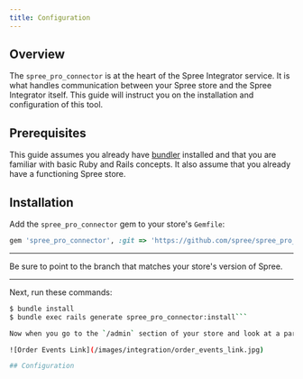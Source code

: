 ```yaml
---
title: Configuration
---
```


## Overview

The `spree_pro_connector` is at the heart of the Spree Integrator service. It is what handles communication between your Spree store and the Spree Integrator itself. This guide will instruct you on the installation and configuration of this tool.

## Prerequisites

This guide assumes you already have [bundler](http://bundler.io/) installed and that you are familiar with basic Ruby and Rails concepts. It also assume that you already have a functioning Spree store.

## Installation

Add the `spree_pro_connector` gem to your store's `Gemfile`:

```ruby
gem 'spree_pro_connector', :git => 'https://github.com/spree/spree_pro_connector.git', :branch => '2-0-stable'
```

***
Be sure to point to the branch that matches your store's version of Spree.
***

Next, run these commands:

```bash
$ bundle install
$ bundle exec rails generate spree_pro_connector:install```

Now when you go to the `/admin` section of your store and look at a particular order, you will notice under the "Return Authorizations" link a new "Order Events" link. This allows you to see any Spree Integrator events for that particular order.

![Order Events Link](/images/integration/order_events_link.jpg)

## Configuration
